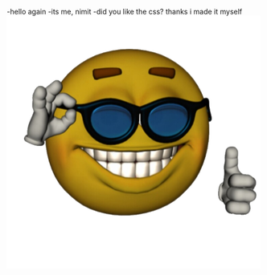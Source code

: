 -hello again
-its me, nimit
-did you like the css? thanks i made it myself
![picture of me](/yessir.png)